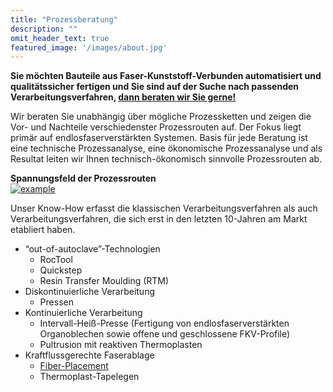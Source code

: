 ```yaml
---
title: "Prozessberatung"
description: ""
omit_header_text: true
featured_image: '/images/about.jpg'
---
```


**Sie möchten Bauteile aus Faser-Kunststoff-Verbunden automatisiert und qualitätssicher fertigen und Sie sind auf der Suche nach passenden Verarbeitungsverfahren, [dann beraten wir Sie gerne!](/kontakt/)**

Wir beraten Sie unabhängig über mögliche Prozessketten und zeigen die Vor- und Nachteile verschiedenster Prozessrouten auf. Der Fokus liegt primär auf endlosfaserverstärkten Systemen. Basis für jede Beratung ist eine technische Prozessanalyse, eine ökonomische Prozessanalyse und als Resultat leiten wir Ihnen technisch-ökonomisch sinnvolle Prozessrouten ab.

**Spannungsfeld der Prozessrouten**  
[![example](/images/produkteundleistung/prozessberatung.jpg)](/images/produkteundleistung/prozessberatung.jpg)  

Unser Know-How erfasst die klassischen Verarbeitungsverfahren als auch Verarbeitungsverfahren, die sich erst in den letzten 10-Jahren am Markt etabliert haben.  

* “out-of-autoclave”-Technologien
  * RocTool
  * Quickstep
  * Resin Transfer Moulding (RTM)
* Diskontinuierliche Verarbeitung
  * Pressen
* Kontinuierliche Verarbeitung
  * Intervall-Heiß-Presse (Fertigung von endlosfaserverstärkten Organoblechen sowie offene und geschlossene FKV-Profile)
  * Pultrusion mit reaktiven Thermoplasten
* Kraftflussgerechte Faserablage
  * [Fiber-Placement](/fiber-placement/)
  * Thermoplast-Tapelegen